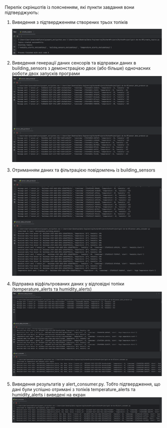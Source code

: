 Перелік скріншотів із поясненням, які пункти завдання вони підтверджують:

1. Виведення з підтвердженням створених  трьох топіків
![p_1.PNG](p_1.PNG)

2. Виведення генерації даних сенсорів та відправки даних в building_sensors з демонстрацією двох (або більше) 
одночасних роботи двох запусків програми
![p_2.PNG](p_2.PNG)

3. Отриманням даних та фільтрацією повідомлень із building_sensors
![p_3.PNG](p_3.PNG)

4. Відправка відфільтрованих даних у відповідні топіки (temperature_alerts та humidity_alerts)
![p_4.PNG](p_4.PNG)

5. Виведення  результатів у alert_consumer.py. 
Тобто підтвердження, що дані були успішно отримані з топіків temperature_alerts та humidity_alerts і виведені на екран
![p_5.PNG](p_5.PNG)


